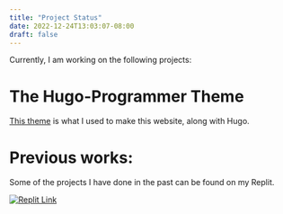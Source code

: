 ```yaml
---
title: "Project Status"
date: 2022-12-24T13:03:07-08:00
draft: false
---
```


Currently, I am working on the following projects:

# The Hugo-Programmer Theme
[This theme](https://github.com/TanishkThoria/Hugo-Programmer) is what I used to make this website, along with Hugo.

# Previous works:
Some of the projects I have done in the past can be found on my Replit.

[![Replit Link](https://tanishkthoria.netlify.app/images/replitLogoV7.png)](https://replit.com/@tanishkthoria)

